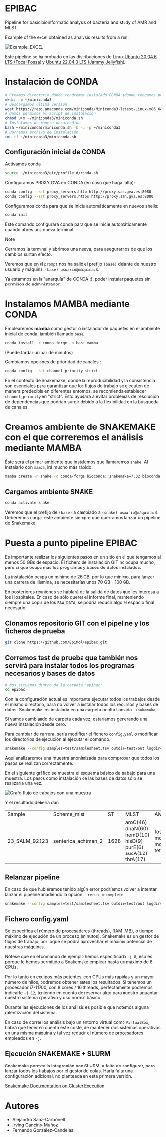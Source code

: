 # EPIBAC

Pipeline for basic bioinformatic analysis of bacteria and study of AMR and MLST.

Example of the excel obtained as analysis results from a run.


![Example_EXCEL](test/Ejemplo_resultados_run.png)


Este pipeline se ha probado en las distribuciones de Linux [Ubuntu 20.04.6 LTS (Focal Fossa)](https://releases.ubuntu.com/focal/) y [Ubuntu 22.04.3 LTS (Jammy Jellyfish)](https://releases.ubuntu.com/jammy/).


# Instalación de CONDA

```bash
# Creamos directorio donde tendremos instalado CONDA (donde tengamos permisos de escritura)
mkdir -p ~/miniconda3
# Descargamos última versión
wget https://repo.anaconda.com/miniconda/Miniconda3-latest-Linux-x86_64.sh -O ~/miniconda3/miniconda.sh
# Damos permisos al script de instalación
chmod u+x ~/miniconda3/miniconda.sh
# Instalamos de manera desatendida
bash ~/miniconda3/miniconda.sh -b -u -p ~/miniconda3
# Borramos archivo de instalación
rm -rf ~/miniconda3/miniconda.sh
```

## Configuración inicial de CONDA

Activamos conda:
```bash
source ~/miniconda3/etc/profile.d/conda.sh
```

Configuramos PROXY GVA en CONDA (en caso que haga falta):
```bash
conda config --set proxy_servers.http http://proxy.san.gva.es:8080
conda config --set proxy_servers.https http://proxy.san.gva.es:8080
```

Configuramos conda para que se inicie automáticamente en nuevos shells:
```bash
conda init
```

Este comando configurará conda para que se inicie automáticamente cuando abres una nueva terminal.


> [!NOTE]
> Cerramos la terminal y abrimos una nueva, para asegurarnos de que los cambios surtan efecto.


Veremos que en el `prompt` nos ha salid el prefijo `(base)` delante de nuestro usuario y máquina: `(base) usuario@máquina:$`.

Ya estamnos en la "anarquía" de CONDA ;), poder instalar paquetes sin permisos de administrador.


# Instalamos MAMBA mediante CONDA

Emplearemos **mamba** como gestor o instalador de paquetes en el ambiente inicial de conda, también llamado `base`.

```bash
conda install -c conda-forge -n base mamba
```
(Puede tardar un par de minutos)


Cambiamos opciones de prioridad de canales :
```bash
conda config --set channel_priority strict
```
En el contexto de Snakemake, donde la reproducibilidad y la consistencia son esenciales para garantizar que los flujos de trabajo se ejecuten de manera predecible en diferentes entornos, se recomienda establecer `channel_priority` en "strict". Esto ayudará a evitar problemas de resolución de dependencias que podrían surgir debido a la flexibilidad en la búsqueda de canales.





# Creamos ambiente de SNAKEMAKE con el que correremos el análisis mediante MAMBA

Éste será el primer ambiente que instalemos que llamaremos `snake`. Al instalarlo con `mamba`, irá mucho más rápido.

```bash
mamba create -n snake -c conda-forge bioconda::snakemake=7.32 bioconda::snakemake-minimal=7.32 snakemake-wrapper-utils pandas openpyxl
```

## Cargamos ambiente SNAKE
```bash
conda activate snake
```
Veremos que el prefijo de `(base)` a cambiado a `(snake) usuario@máquina:$`. Deberemos cargar este ambiente siempre que querramos lanzar un pipeline de Snakemake.


# Puesta a punto pipeline EPIBAC

Es importante realizar los siguientes pasos en un sitio en el que tengamos al menos 50 GBs de espacio. El fichero de instalación GIT no ocupa mucho, pero sí que ocupa más los programas y bases de datos instalados.

La instalación ocupa un mínimo de 26 GB, por lo que mínimo, para lanzar una carrera de Illumina, se necesitarían unos 70 GB - 100 GB.

En posteriores reuniones se hablará de la salida de datos que les interesa a los Hospitales. En caso de sólo querer el informe final, manteniendo siempre una copia de los `RAW_DATA`, se podría reducir algo el espacio final necesario. 


## Clonamos repositorio GIT con el pipeline y los ficheros de prueba
```bash
git clone https://github.com/EpiMol/epibac.git
```

## Corremos test de prueba que también nos servirá para instalar todos los programas necesarios y bases de datos
```bash
# Nos situamos dentro de la carpeta "epibac"
cd epibac	
```

Con la configuración actual es importante ejecutar todos los trabajos desde el mismo directorio, para no volver a instalar todos los recursos y bases de datos.
Snakemake los instalaría en una carpeta oculta llamada `.snakemake`, 

Si vamos cambiando de carpeta cada vez, estaríamos generando una nueva instalación desde cero.

Para cambiar de carrera, sería modificar el fichero `config.yaml` o modificar los directorios de ejecución al ejecutar el comando.

```bash
snakemake --config samples=test/samplesheet.tsv outdir=test/out logdir=test/log --use-conda -j 8
```

Aquí analizaremos una muestra anonimizada para comprobar que todos los pasos se realizan correctamente.

En el siguiente gráfico se muestra el esquema básico de trabajo para una muestra. Los pasos como instalación de las bases de datos sólo se realizaría una vez.


![Grafo flujo de trabajos con una muestra](test/dag.png)


Y el resultado debería dar:

| | | | | | | | | |
|-|-|-|-|-|-|-|-|-|
|Sample|Scheme_mlst|ST|MLST|AMR|VIRULENCE|SCOPE_core|GENE_resfinder|PHENO_resfinder|
|23_SALM_92123|senterica_achtman_2|1628|aroC(46) dnaN(60) hemD(10) hisD(9) purE(6) sucA(12) thrA(17)|fosA7.7 mdsA mdsB tet(C)|iroB iroC sinH|fosA7.7 tet(C)|aac(6')-Iaa fosA7 tet(C)|tobramycin-amikacin[aminoglycoside] fosfomycin[fosfomycin] tetracycline-doxycycline[tetracycline]|


## Relanzar pipeline
En caso de que hubiéramos tenido algún error podríamos volver a intentar lanzar el pipeline añadiendo la opción `--rerun-incomplete`
```bash
snakemake --config samples=test/samplesheet.tsv outdir=test/out logdir=test/log --use-conda -j 8 --rerun-incomplete
```


## Fichero config.yaml

Se especifica el número de procesadores (threads), RAM (MB), o tiempo máximo de ejecución de un proceso (minutos). Snakemake es un gestor de flujos de trabajo, por loque se podrá aprovechar el máximo potencial de nuestras máquinas.

Nótese que en el comando de ejemplo hemos especificado `-j 8`, eso es porque le hemos permitido a Snakemake emplear hasta un máximo de 8 CPUs.

Por lo tanto en equipos más potentes, con CPUs más rápidas y un mayor número de hilos, podremos obtener antes los resultados. Si tenemos un procesador i7-11700, con 8 cores / 16 threads, perfectamente podremos indicarle `-j 12`, teniendo en cuenta de reservar algo para nuestro aguantar nuestro sistema operativo y uso normal básico.

Durante las ejecuciones de los análisis es posible que notemos alguna ralentización del sistema.

En caso de correr los análisis bajo un entorno virtual como `VirtualBox`, habrá que tener en cuenta este coste, de mantener dos sistemas operativos en una misma máquina y tal vez reducir el número de procesadores empleados en `-j`.

## Ejecución SNAKEMAKE + SLURM
Snakemake permite la integración con SLURM, a falta de configurar, para lanzar todos los trabajos por el gestor de colas. Haría falta una configuración adicional, no planteada en esta primera versión.

[Snakemake Documentation on Cluster Execution](https://snakemake.readthedocs.io/en/stable/executing/cluster.html)


# Autores

- Alejandro Sanz-Carbonell
- Irving Cancino-Muñoz
- Fernando González-Candelas
